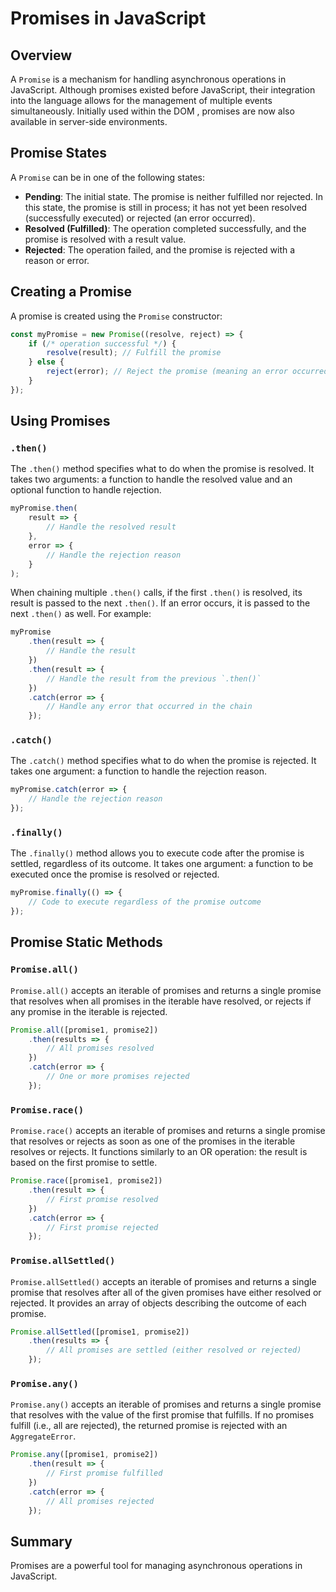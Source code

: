 # Promises in JavaScript

## Overview

A `Promise` is a mechanism for handling asynchronous operations in JavaScript. Although promises existed before JavaScript, their integration into the language allows for the management of multiple events simultaneously. Initially used within the DOM , promises are now also available in server-side environments.

## Promise States

A `Promise` can be in one of the following states:

- **Pending**: The initial state. The promise is neither fulfilled nor rejected. In this state, the promise is still in process; it has not yet been resolved (successfully executed) or rejected (an error occurred).
- **Resolved (Fulfilled)**: The operation completed successfully, and the promise is resolved with a result value.
- **Rejected**: The operation failed, and the promise is rejected with a reason or error.

## Creating a Promise

A promise is created using the `Promise` constructor:

```javascript
const myPromise = new Promise((resolve, reject) => {
    if (/* operation successful */) {
        resolve(result); // Fulfill the promise
    } else {
        reject(error); // Reject the promise (meaning an error occurred)
    }
});
```

## Using Promises

### `.then()`

The `.then()` method specifies what to do when the promise is resolved. It takes two arguments: a function to handle the resolved value and an optional function to handle rejection.

```javascript
myPromise.then(
    result => {
        // Handle the resolved result
    },
    error => {
        // Handle the rejection reason
    }
);
```

When chaining multiple `.then()` calls, if the first `.then()` is resolved, its result is passed to the next `.then()`. If an error occurs, it is passed to the next `.then()` as well. For example:

```javascript
myPromise
    .then(result => {
        // Handle the result
    })
    .then(result => {
        // Handle the result from the previous `.then()`
    })
    .catch(error => {
        // Handle any error that occurred in the chain
    });
```

### `.catch()`

The `.catch()` method specifies what to do when the promise is rejected. It takes one argument: a function to handle the rejection reason.

```javascript
myPromise.catch(error => {
    // Handle the rejection reason
});
```

### `.finally()`

The `.finally()` method allows you to execute code after the promise is settled, regardless of its outcome. It takes one argument: a function to be executed once the promise is resolved or rejected.

```javascript
myPromise.finally(() => {
    // Code to execute regardless of the promise outcome
});
```

## Promise Static Methods

### `Promise.all()`

`Promise.all()` accepts an iterable of promises and returns a single promise that resolves when all promises in the iterable have resolved, or rejects if any promise in the iterable is rejected.

```javascript
Promise.all([promise1, promise2])
    .then(results => {
        // All promises resolved
    })
    .catch(error => {
        // One or more promises rejected
    });
```

### `Promise.race()`

`Promise.race()` accepts an iterable of promises and returns a single promise that resolves or rejects as soon as one of the promises in the iterable resolves or rejects. It functions similarly to an OR operation: the result is based on the first promise to settle.

```javascript
Promise.race([promise1, promise2])
    .then(result => {
        // First promise resolved
    })
    .catch(error => {
        // First promise rejected
    });
```

### `Promise.allSettled()`

`Promise.allSettled()` accepts an iterable of promises and returns a single promise that resolves after all of the given promises have either resolved or rejected. It provides an array of objects describing the outcome of each promise.

```javascript
Promise.allSettled([promise1, promise2])
    .then(results => {
        // All promises are settled (either resolved or rejected)
    });
```

### `Promise.any()`

`Promise.any()` accepts an iterable of promises and returns a single promise that resolves with the value of the first promise that fulfills. If no promises fulfill (i.e., all are rejected), the returned promise is rejected with an `AggregateError`.

```javascript
Promise.any([promise1, promise2])
    .then(result => {
        // First promise fulfilled
    })
    .catch(error => {
        // All promises rejected
    });
```

## Summary

Promises are a powerful tool for managing asynchronous operations in JavaScript.